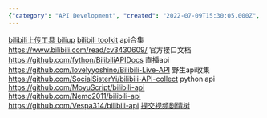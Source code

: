 ```yaml
---
{"category": "API Development", "created": "2022-07-09T15:30:05.000Z", "date": "2022-07-09 15:30:05", "description": "Bilibili APIs allow developers to create tools and applications in various languages like Python for tasks such as video uploading, user account management, and more.", "modified": "2022-11-04T03:41:41.444Z", "tags": ["API", "bilibili", "stub"], "title": "哔哩哔哩 接口 Bilibili APIs"}
---
```

[bilibili上传工具 biliup](https://github.com/biliup/biliup)
[bilibili toolkit](https://github.com/Hsury/Bilibili-Toolkit)
api合集
https://www.bilibili.com/read/cv3430609/
官方接口文档
https://github.com/fython/BilibiliAPIDocs
直播api
https://github.com/lovelyyoshino/Bilibili-Live-API
野生api收集
https://github.com/SocialSisterYi/bilibili-API-collect
python api
https://github.com/MoyuScript/bilibili-api
https://github.com/Nemo2011/bilibili-api
https://github.com/Vespa314/bilibili-api
[提交视频剧情树](https://nemo2011.github.io/bilibili-api/#/examples/interactive_video)